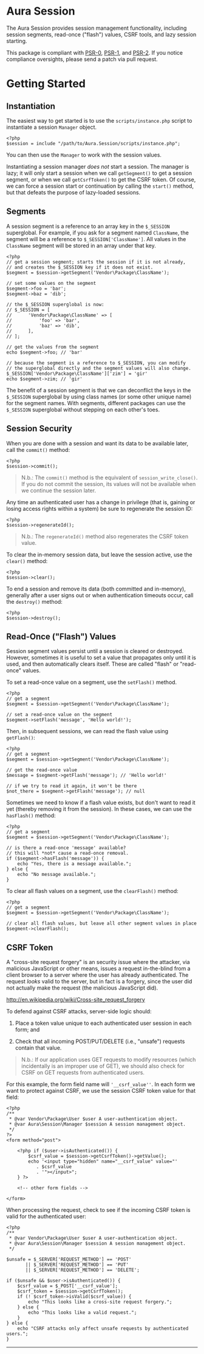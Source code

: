 Aura Session
============

The Aura Session provides session management functionality, including session
segments, read-once ("flash") values, CSRF tools, and lazy session starting.

This package is compliant with [PSR-0][], [PSR-1][], and [PSR-2][]. If you
notice compliance oversights, please send a patch via pull request.

[PSR-0]: https://github.com/php-fig/fig-standards/blob/master/accepted/PSR-0.md
[PSR-1]: https://github.com/php-fig/fig-standards/blob/master/accepted/PSR-1-basic-coding-standard.md
[PSR-2]: https://github.com/php-fig/fig-standards/blob/master/accepted/PSR-2-coding-style-guide.md


Getting Started
===============

Instantiation
-------------

The easiest way to get started is to use the `scripts/instance.php` script to
instantiate a session `Manager` object.

    <?php
    $session = include "/path/to/Aura.Session/scripts/instance.php";

You can then use the `Manager` to work with the session values.

Instantiating a session manager *does not* start a session. The manager is
lazy; it will only start a session when we call `getSegment()` to get a
session segment, or when we call `getCsrfToken()` to get the CSRF token. Of
course, we can force a session start or continuation by calling the `start()`
method, but that defeats the purpose of lazy-loaded sessions.


Segments
--------

A session segment is a reference to an array key in the `$_SESSION`
superglobal. For example, if you ask for a segment named `ClassName`, the
segment will be a reference to `$_SESSION['ClassName']`. All values in the
`ClassName` segment will be stored in an array under that key.

    <?php
    // get a session segment; starts the session if it is not already,
    // and creates the $_SESSION key if it does not exist.
    $segment = $session->getSegment('Vendor\Package\ClassName');
    
    // set some values on the segment
    $segment->foo = 'bar';
    $segment->baz = 'dib';
    
    // the $_SESSION superglobal is now:
    // $_SESSION = [
    //      'Vendor\Package\ClassName' => [
    //          'foo' => 'bar',
    //          'baz' => 'dib',
    //      ],
    // ];
    
    // get the values from the segment
    echo $segment->foo; // 'bar'

    // because the segment is a reference to $_SESSION, you can modify
    // the superglobal directly and the segment values will also change.
    $_SESSION['Vendor\Package\ClassName']['zim'] = 'gir'
    echo $segment->zim; // 'gir'
    
The benefit of a session segment is that we can deconflict the keys in the
`$_SESSION` superglobal by using class names (or some other unique name) for
the segment names. With segments, different packages can use the `$_SESSION`
superglobal without stepping on each other's toes.


Session Security
----------------

When you are done with a session and want its data to be available later, call
the `commit()` method:

    <?php
    $session->commit();

> N.b.: The `commit()` method is the equivalent of `session_write_close()`. 
> If you do not commit the session, its values will not be available when we 
> continue the session later.

Any time an authenticated user has a change in privilege (that is, gaining or
losing access rights within a system) be sure to regenerate the session ID:

    <?php
    $session->regenerateId();
    
> N.b.: The `regenerateId()` method also regenerates the CSRF token value.

To clear the in-memory session data, but leave the session active, use the
`clear()` method:

    <?php
    $session->clear();

To end a session and remove its data (both committed and in-memory), generally
after a user signs out or when authentication timeouts occur, call the
`destroy()` method:

    <?php
    $session->destroy();


Read-Once ("Flash") Values
--------------------------

Session segment values persist until a session is cleared or destroyed.
However, sometimes it is useful to set a value that propagates only until it
is used, and then automatically clears itself. These are called "flash" or
"read-once" values.

To set a read-once value on a segment, use the `setFlash()` method.

    <?php
    // get a segment
    $segment = $session->getSegment('Vendor\Package\ClassName');
    
    // set a read-once value on the segment
    $segment->setFlash('message', 'Hello world!');

Then, in subsequent sessions, we can read the flash value using `getFlash()`:

    <?php
    // get a segment
    $segment = $session->getSegment('Vendor\Package\ClassName');
    
    // get the read-once value
    $message = $segment->getFlash('message'); // 'Hello world!'
    
    // if we try to read it again, it won't be there
    $not_there = $segment->getFlash('message'); // null

Sometimes we need to know if a flash value exists, but don't want to read it
yet (thereby removing it from the session). In these cases, we can use the
`hasFlash()` method:

    <?php
    // get a segment
    $segment = $session->getSegment('Vendor\Package\ClassName');
    
    // is there a read-once 'message' available?
    // this will *not* cause a read-once removal.
    if ($segment->hasFlash('message')) {
        echo "Yes, there is a message available.";
    } else {
        echo "No message available.";
    }
    
To clear all flash values on a segment, use the `clearFlash()` method:

    <?php
    // get a segment
    $segment = $session->getSegment('Vendor\Package\ClassName');
    
    // clear all flash values, but leave all other segment values in place
    $segment->clearFlash();


CSRF Token
----------

A "cross-site request forgery" is an security issue where the attacker, via
malicious JavaScript or other means, issues a request in-the-blind from a
client browser to a server where the user has already authenticated. The
request *looks* valid to the server, but in fact is a forgery, since the user
did not actually make the request (the malicious JavaScript did).

<http://en.wikipedia.org/wiki/Cross-site_request_forgery>

To defend against CSRF attacks, server-side logic should:

1. Place a token value unique to each authenticated user session in each form;
   and

2. Check that all incoming POST/PUT/DELETE (i.e., "unsafe") requests contain
   that value.

> N.b.: If our application uses GET requests to modify resources (which
> incidentally is an improper use of GET), we should also check for CSRF on
> GET requests from authenticated users.

For this example, the form field name will `'__csrf_value''`. In each form we
want to protect against CSRF, we use the session CSRF token value for that
field:

    <?php
    /**  
     * @var Vendor\Package\User $user A user-authentication object.
     * @var Aura\Session\Manager $session A session management object.
     */
    ?>
    <form method="post">
    
        <?php if ($user->isAuthenticated()) {
            $csrf_value = $session->getCsrfToken()->getValue();
            echo '<input type="hidden" name="__csrf_value" value="'
               . $csrf_value
               . '"></input>";
        } ?>
        
        <!-- other form fields -->
        
    </form>

When processing the request, check to see if the incoming CSRF token is valid
for the authenticated user:

    <?php
    /**  
     * @var Vendor\Package\User $user A user-authentication object.
     * @var Aura\Session\Manager $session A session management object.
     */
    
    $unsafe = $_SERVER['REQUEST_METHOD'] == 'POST'
           || $_SERVER['REQUEST_METHOD'] == 'PUT'
           || $_SERVER['REQUEST_METHOD'] == 'DELETE';
    
    if ($unsafe && $user->isAuthenticated()) {
        $csrf_value = $_POST['__csrf_value'];
        $csrf_token = $session->getCsrfToken();
        if (! $csrf_token->isValid($csrf_value)) {
            echo "This looks like a cross-site request forgery.";
        } else {
            echo "This looks like a valid request.";
        }
    } else {
        echo "CSRF attacks only affect unsafe requests by authenticated users.";
    }

* * *
